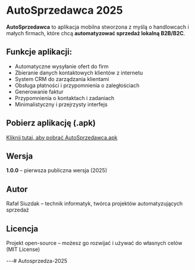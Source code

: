 # AutoSprzedawca 2025

**AutoSprzedawca** to aplikacja mobilna stworzona z myślą o handlowcach i małych firmach, które chcą **automatyzować sprzedaż lokalną B2B/B2C**.

## Funkcje aplikacji:

- Automatyczne wysyłanie ofert do firm
- Zbieranie danych kontaktowych klientów z internetu
- System CRM do zarządzania klientami
- Obsługa płatności i przypomnienia o zaległościach
- Generowanie faktur
- Przypomnienia o kontaktach i zadaniach
- Minimalistyczny i przejrzysty interfejs

## Pobierz aplikację (.apk)

[Kliknij tutaj, aby pobrać AutoSprzedawca.apk](link-do-apk-po-wrzuceniu)

## Wersja

**1.0.0** – pierwsza publiczna wersja (2025)

## Autor

Rafał Siuzdak – technik informatyk, twórca projektów automatyzujących sprzedaż

## Licencja

Projekt open-source – możesz go rozwijać i używać do własnych celów (MIT License)

---# Autosprzedza-2025